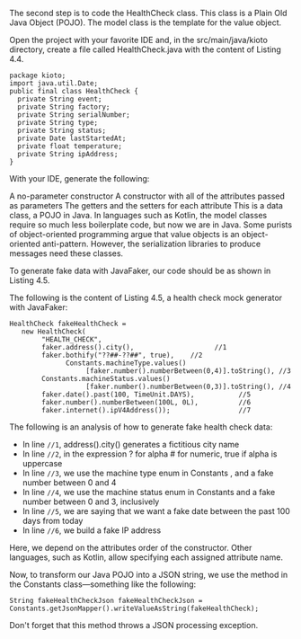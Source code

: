 The second step is to code the HealthCheck class. This class is a Plain Old Java Object (POJO). The model class is the template for the value object.

Open the project with your favorite IDE and, in the src/main/java/kioto directory, create a file called HealthCheck.java with the content of Listing 4.4.


```
package kioto;
import java.util.Date;
public final class HealthCheck {
  private String event;
  private String factory;
  private String serialNumber;
  private String type;
  private String status;
  private Date lastStartedAt;
  private float temperature;
  private String ipAddress;
}
```

With your IDE, generate the following:

A no-parameter constructor
A constructor with all of the attributes passed as parameters
The getters and the setters for each attribute
This is a data class, a POJO in Java. In languages such as Kotlin, the model classes require so much less boilerplate code, but now we are in Java. Some purists of object-oriented programming argue that value objects is an object-oriented anti-pattern. However, the serialization libraries to produce messages need these classes.

To generate fake data with JavaFaker, our code should be as shown in Listing 4.5.

The following is the content of Listing 4.5, a health check mock generator with JavaFaker:

```
HealthCheck fakeHealthCheck =
   new HealthCheck(
        "HEALTH_CHECK",
        faker.address().city(),                    //1
        faker.bothify("??##-??##", true),    //2
              Constants.machineType.values()
                   [faker.number().numberBetween(0,4)].toString(), //3
        Constants.machineStatus.values()
                   [faker.number().numberBetween(0,3)].toString(), //4
        faker.date().past(100, TimeUnit.DAYS),           //5
        faker.number().numberBetween(100L, 0L),          //6
        faker.internet().ipV4Address());                 //7
```

The following is an analysis of how to generate fake health check data:

- In line `//1`, address().city() generates a fictitious city name
- In line `//2`, in the expression ? for alpha # for numeric, true if alpha is uppercase
- In line `//3`, we use the machine type enum in Constants , and a fake number between 0 and 4
- In line `//4`, we use the machine status enum in Constants and a fake number between 0 and 3, inclusively
- In line `//5`, we are saying that we want a fake date between the past 100 days from today
- In line `//6`, we build a fake IP address

Here, we depend on the attributes order of the constructor. Other languages, such as Kotlin, allow specifying each assigned attribute name.

Now, to transform our Java POJO into a JSON string, we use the method in the Constants class—something like the following:

```
String fakeHealthCheckJson fakeHealthCheckJson = Constants.getJsonMapper().writeValueAsString(fakeHealthCheck);
```

Don't forget that this method throws a JSON processing exception.